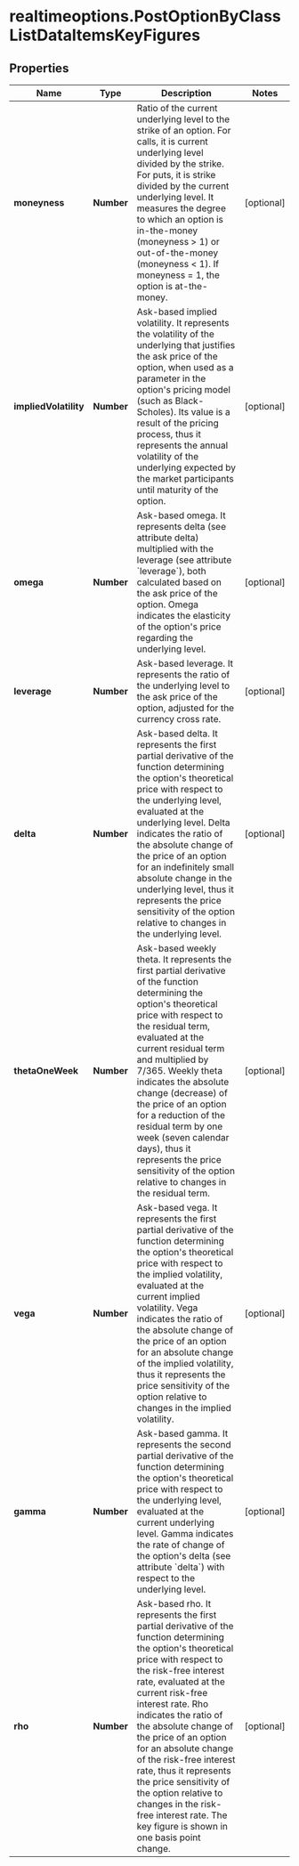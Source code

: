# realtimeoptions.PostOptionByClassListDataItemsKeyFigures

## Properties

Name | Type | Description | Notes
------------ | ------------- | ------------- | -------------
**moneyness** | **Number** | Ratio of the current underlying level to the strike of an option. For calls, it is current underlying level divided by the strike. For puts, it is strike divided by the current underlying level. It measures the degree to which an option is in-the-money (moneyness &gt; 1) or out-of-the-money (moneyness &lt; 1). If moneyness &#x3D; 1, the option is at-the-money. | [optional] 
**impliedVolatility** | **Number** | Ask-based implied volatility. It represents the volatility of the underlying that justifies the ask price of the option, when used as a parameter in the option&#39;s pricing model (such as Black-Scholes). Its value is a result of the pricing process, thus it represents the annual volatility of the underlying expected by the market participants until maturity of the option. | [optional] 
**omega** | **Number** | Ask-based omega. It represents delta (see attribute delta) multiplied with the leverage (see attribute &#x60;leverage&#x60;), both calculated based on the ask price of the option. Omega indicates the elasticity of the option&#39;s price regarding the underlying level. | [optional] 
**leverage** | **Number** | Ask-based leverage. It represents the ratio of the underlying level to the ask price of the option, adjusted for the currency cross rate. | [optional] 
**delta** | **Number** | Ask-based delta. It represents the first partial derivative of the function determining the option&#39;s theoretical price with respect to the underlying level, evaluated at the underlying level. Delta indicates the ratio of the absolute change of the price of an option for an indefinitely small absolute change in the underlying level, thus it represents the price sensitivity of the option relative to changes in the underlying level. | [optional] 
**thetaOneWeek** | **Number** | Ask-based weekly theta. It represents the first partial derivative of the function determining the option&#39;s theoretical price with respect to the residual term, evaluated at the current residual term and multiplied by 7/365. Weekly theta indicates the absolute change (decrease) of the price of an option for a reduction of the residual term by one week (seven calendar days), thus it represents the price sensitivity of the option relative to changes in the residual term. | [optional] 
**vega** | **Number** | Ask-based vega. It represents the first partial derivative of the function determining the option&#39;s theoretical price with respect to the implied volatility, evaluated at the current implied volatility. Vega indicates the ratio of the absolute change of the price of an option for an absolute change of the implied volatility, thus it represents the price sensitivity of the option relative to changes in the implied volatility. | [optional] 
**gamma** | **Number** | Ask-based gamma. It represents the second partial derivative of the function determining the option&#39;s theoretical price with respect to the underlying level, evaluated at the current underlying level. Gamma indicates the rate of change of the option&#39;s delta (see attribute &#x60;delta&#x60;) with respect to the underlying level. | [optional] 
**rho** | **Number** | Ask-based rho. It represents the first partial derivative of the function determining the option&#39;s theoretical price with respect to the risk-free interest rate, evaluated at the current risk-free interest rate. Rho indicates the ratio of the absolute change of the price of an option for an absolute change of the risk-free interest rate, thus it represents the price sensitivity of the option relative to changes in the risk-free interest rate. The key figure is shown in one basis point change. | [optional] 


